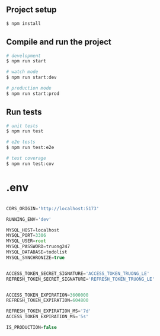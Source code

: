 ## Project setup

```bash
$ npm install
```

## Compile and run the project

```bash
# development
$ npm run start

# watch mode
$ npm run start:dev

# production mode
$ npm run start:prod
```

## Run tests

```bash
# unit tests
$ npm run test

# e2e tests
$ npm run test:e2e

# test coverage
$ npm run test:cov
```

# .env
```js

CORS_ORIGIN='http://localhost:5173'

RUNNING_ENV='dev'

MYSQL_HOST=localhost
MYSQL_PORT=3306
MYSQL_USER=root
MYSQL_PASSWORD=truong247
MYSQL_DATABASE=todolist
MYSQL_SYNCHRONIZE=true


ACCESS_TOKEN_SECRET_SIGNATURE='ACCESS_TOKEN_TRUONG_LE'
REFRESH_TOKEN_SECRET_SIGNATURE='REFRESH_TOKEN_TRUONG_LE'


ACCESS_TOKEN_EXPIRATION=3600000 
REFRESH_TOKEN_EXPIRATION=604800

REFRESH_TOKEN_EXPIRATION_MS='7d'
ACCESS_TOKEN_EXPIRATION_MS='5s'

IS_PRODUCTION=false
```
